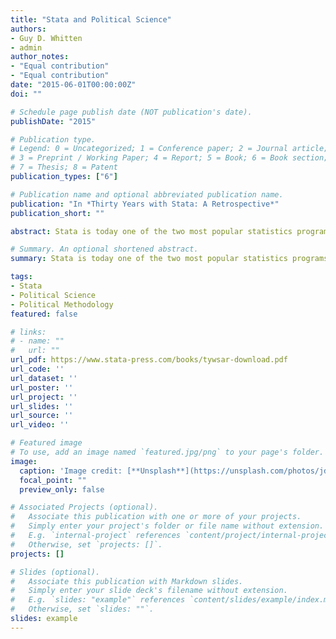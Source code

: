 ```yaml
---
title: "Stata and Political Science"
authors:
- Guy D. Whitten
- admin
author_notes:
- "Equal contribution"
- "Equal contribution"
date: "2015-06-01T00:00:00Z"
doi: ""

# Schedule page publish date (NOT publication's date).
publishDate: "2015"

# Publication type.
# Legend: 0 = Uncategorized; 1 = Conference paper; 2 = Journal article;
# 3 = Preprint / Working Paper; 4 = Report; 5 = Book; 6 = Book section;
# 7 = Thesis; 8 = Patent
publication_types: ["6"]

# Publication name and optional abbreviated publication name.
publication: "In *Thirty Years with Stata: A Retrospective*"
publication_short: ""

abstract: Stata is today one of the two most popular statistics programs among political scientists. The rise of Stata to this status roughly parallels the rise of the Society for Political Methodology, which was started in 1983. When Stata was first launched, political science researchers were just starting to use models more complex than ordinary least-squares regression, and the need for a section of the American Political Science Association dedicated to statistical tools was not particularly obvious. Today, the Political Methodology section is the American Political Science Association’s second largest organized section.

# Summary. An optional shortened abstract.
summary: Stata is today one of the two most popular statistics programs among political scientists.

tags:
- Stata
- Political Science
- Political Methodology
featured: false

# links:
# - name: ""
#   url: ""
url_pdf: https://www.stata-press.com/books/tywsar-download.pdf
url_code: ''
url_dataset: ''
url_poster: ''
url_project: ''
url_slides: ''
url_source: ''
url_video: ''

# Featured image
# To use, add an image named `featured.jpg/png` to your page's folder. 
image:
  caption: 'Image credit: [**Unsplash**](https://unsplash.com/photos/jdD8gXaTZsc)'
  focal_point: ""
  preview_only: false

# Associated Projects (optional).
#   Associate this publication with one or more of your projects.
#   Simply enter your project's folder or file name without extension.
#   E.g. `internal-project` references `content/project/internal-project/index.md`.
#   Otherwise, set `projects: []`.
projects: []

# Slides (optional).
#   Associate this publication with Markdown slides.
#   Simply enter your slide deck's filename without extension.
#   E.g. `slides: "example"` references `content/slides/example/index.md`.
#   Otherwise, set `slides: ""`.
slides: example
---
```

